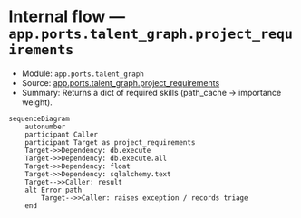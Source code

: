 # Internal flow — `app.ports.talent_graph.project_requirements`

- Module: `app.ports.talent_graph`
- Source: [app.ports.talent_graph.project_requirements](../Src/backend/app/ports/talent_graph.py#L78)
- Summary: Returns a dict of required skills (path_cache -> importance weight).

```mermaid
sequenceDiagram
    autonumber
    participant Caller
    participant Target as project_requirements
    Target->>Dependency: db.execute
    Target->>Dependency: db.execute.all
    Target->>Dependency: float
    Target->>Dependency: sqlalchemy.text
    Target-->>Caller: result
    alt Error path
        Target-->>Caller: raises exception / records triage
    end
```